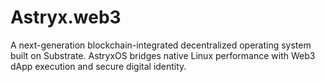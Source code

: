# Astryx.web3
A next-generation blockchain-integrated decentralized operating system built on Substrate. AstryxOS bridges native Linux performance with Web3 dApp execution and secure digital identity.

